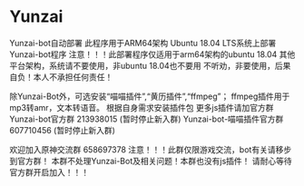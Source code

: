 # Yunzai
Yunzai-bot自动部署
此程序用于ARM64架构 Ubuntu 18.04 LTS系统上部署Yunzai-bot程序
注意！！！此部署程序仅适用于arm64架构的ubuntu 18.04
其他平台架构，系统请不要使用，非ubuntu 18.04也不要用
不听劝，非要使用，后果自负！本人不承担任何责任！

除Yunzai-Bot外，可选安装“喵喵插件”,“黄历插件”,“ffmpeg”；
ffmpeg插件用于mp3转amr，文本转语音。
根据自身需求安装插件包
更多js插件请加官方群
Yunzai-bot官方群 213938015 (暂时停止新入群)
Yunzai-bot-喵喵插件官方群 607710456 (暂时停止新入群)

欢迎加入原神交流群 658697378 
注意！！！此群仅限游戏交流，bot有关请移步到官方群！
本群不处理Yunzai-Bot及相关问题！本群也没有js插件！
请耐心等待官方群开启加入！！！
